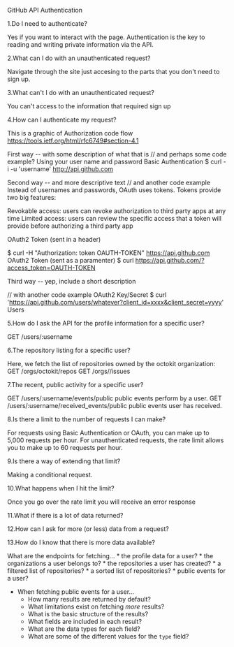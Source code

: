 GitHub API
Authentication

1.Do I need to authenticate?

Yes if you want to interact with the page. Authentication is the key to
reading and writing private information via the API.

2.What can I do with an unauthenticated request?

Navigate through the site just accesing to the parts that you don't need to sign up.

3.What can't I do with an unauthenticated request?

You can't access to the information that required sign up

4.How can I authenticate my request?

This is a graphic of Authorization code flow
https://tools.ietf.org/html/rfc6749#section-4.1

First way -- with some description of what that is
// and perhaps some code example?
Using your user name and password
Basic Authentication
$ curl -i -u 'username' http://api.github.com

Second way -- and more descriptive text
// and another code example
Instead of usernames and passwords, OAuth uses tokens. Tokens provide two big features:

Revokable access: users can revoke authorization to third party apps at any time
Limited access: users can review the specific access that a token will provide before authorizing a third party app

OAuth2 Token (sent in a header)

$ curl -H "Authorization: token OAUTH-TOKEN" https://api.github.com
OAuth2 Token (sent as a paramenter)
$ curl https://api.github.com/?access_token=OAUTH-TOKEN


Third way -- yep, include a short description

// with another code example
OAuth2 Key/Secret
$ curl 'https://api.github.com/users/whatever?client_id=xxxx&client_secret=yyyy'
Users

5.How do I ask the API for the profile information for a specific user?

GET /users/:username

6.The repository listing for a specific user?

Here, we fetch the list of repositories owned by the octokit organization:
GET /orgs/octokit/repos
GET /orgs/<org>/issues

7.The recent, public activity for a specific user?

GET /users/:username/events/public   public events perform by a user.
GET /users/:username/received_events/public  public events user has received.

8.Is there a limit to the number of requests I can make?

For requests using Basic Authentication or OAuth, you can make up to 5,000 requests per hour. For unauthenticated requests, the rate limit allows you to make up to 60 requests per hour.

9.Is there a way of extending that limit?

Making a conditional request.

10.What happens when I hit the limit?

Once you go over the rate limit you will receive an error response

11.What if there is a lot of data returned?

12.How can I ask for more (or less) data from a request?

13.How do I know that there is more data available?

What are the endpoints for fetching...
    * the profile data for a user?
    * the organizations a user belongs to?
    * the repositories a user has created?
    * a filtered list of repositories?
    * a sorted list of repositories?
    * public events for a user?


  * When fetching public events for a user...
    * How many results are returned by default?
    * What limitations exist on fetching _more_ results?
    * What is the basic structure of the results?
    * What fields are included in each result?
    * What are the data types for each field?
    * What are some of the different values for the `type` field?
